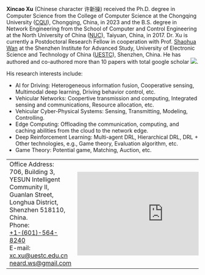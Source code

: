 **Xincao Xu** (Chinese character 许新操) received the Ph.D. degree in Computer Science from the College of Computer Science at the Chongqing University ([CQU](https://www.cqu.edu.cn)), Chongqing, China, in 2023 and the B.S. degree in Network Engineering from the School of Computer and Control Engineering at the North University of China ([NUC](https://www.nuc.edu.cn)), Taiyuan, China, in 2017. Dr. Xu is currently a Postdoctoral Research Fellow in cooperation with Prof. [Shaohua Wan](https://scholar.google.com/citations?user=IhjhNEEAAAAJ&hl=en) at the Shenzhen Institute for Advanced Study, University of Electronic Science and Technology of China ([UESTC](https://www.uestc.edu.cn)), Shenzhen, China. He has authored and co-authored more than 10 papers with total google scholar <a href='https://scholar.google.com/citations?user=DK5avZUAAAAJ'><img src="https://img.shields.io/endpoint?logo=Google%20Scholar&url=https%3A%2F%2Fcdn.jsdelivr.net%2Fgh%2FNeardws%2Fneardws.github.io@google-scholar-stats%2Fgs_data_shieldsio.json&labelColor=f6f6f6&color=9cf&style=flat&label=citations"></a>. 
       
His research interests include: 
- AI for Driving: Heterogeneous information fusion, Cooperative sensing, Multimodal deep learning, Driving behavior control, etc.
- Vehicular Networks: Coopertive transmission and computing, Integrated sensing and communications, Resource allocation, etc.
- Vehicular Cyber-Physical Systems: Sensing, Transmitting, Modeling, Controlling.
- Edge Computing: Offloading the communication, computing, and caching abilities from the cloud to the network edge.
- Deep Reinforcement Learning: Multi-agent DRL, Hierarchical DRL, DRL + Other technologies, e.g., Game theory, Evaluation algorithm, etc.
- Game Theory: Potential game, Matching, Auction, etc.

<html>
	<table style="margin-left: auto; margin-right: auto;">
		<tr>
			<td>
				Office Address: <br>     
				706, Building 3, YESUN Intelligent Community II, Guanlan Street, Longhua District, Shenzhen 518110, China. <br>     
				Phone: <br> 
				<a href="tel:+1-6015648240">+1-(601)-564-8240</a> <br>   
				E-mail: <br>   
				<a href="mailto:xc.xu@uestc.edu.cn">xc.xu@uestc.edu.cn</a> <br> 
				<a href="mailto:neard.ws@gmail.com">neard.ws@gmail.com</a>
			</td>
			<td>
				<iframe src="https://www.google.com/maps/embed?pb=!1m12!1m8!1m3!1d1840.0394389968312!2d114.04549969444281!3d22.72530941260613!3m2!1i1024!2i768!4f13.1!2m1!1z6ZO25pif5pm655WM5LqM5pyf!5e0!3m2!1sen!2suk!4v1695607371575!5m2!1sen!2suk" width="450" height="220" style="border:0;" allowfullscreen="" loading="lazy" referrerpolicy="no-referrer-when-downgrade"></iframe>
			</td>
		</tr>
	</table>
</html>